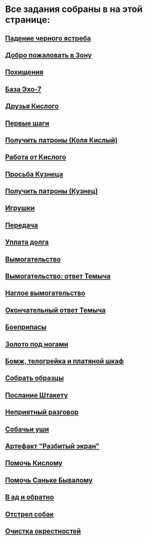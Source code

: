 # Все задания собраны в на этой странице:


## [Падение черного ястреба](/quests/all/quests/1/)
## [Добро пожаловать в Зону](/quests/all/quests/2/)
## [Похищения](/quests/all/quests/3/)
## [База Эхо-7](/quests/all/quests/4/)
## [Друзья Кислого](/quests/all/quests/5/)
## [Первые шаги](/quests/all/quests/6/)
## [Получить патроны (Коля Кислый)](/quests/all/quests/7/)
## [Работа от Кислого](/quests/all/quests/8/)
## [Просьба Кузнеца](/quests/all/quests/9/)
## [Получить патроны (Кузнец)](/quests/all/quests/10/)
## [Игрушки](/quests/all/quests/11/)
## [Передача](/quests/all/quests/12/)
## [Уплата долга](/quests/all/quests/13/)
## [Вымогательство](/quests/all/quests/14/)
## [Вымогательство: ответ Темыча](/quests/all/quests/15/)
## [Наглое вымогательство](/quests/all/quests/16/)
## [Окончательный ответ Темыча](/quests/all/quests/17/)
## [Боеприпасы](/quests/all/quests/18/)
## [Золото под ногами](/quests/all/quests/19/)
## [Бомж, телогрейка и платяной шкаф](/quests/all/quests/20/)
## [Собрать образцы](/quests/all/quests/21/)
## [Послание Штакету](/quests/all/quests/22/)
## [Неприятный разговор](/quests/all/quests/23/)
## [Собачьи уши](/quests/all/quests/24/)
## [Артефакт "Разбитый экран"](/quests/all/quests/25/)
## [Помочь Кислому](/quests/all/quests/26/)
## [Помочь Саньке Бывалому](/quests/all/quests/27/)
## [В ад и обратно](/quests/all/quests/28/)
## [Отстрел собак](/quests/all/quests/29/)
## [Очистка окрестностей](/quests/all/quests/30/)
